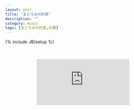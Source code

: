 ```yaml
---
layout: post
title: "まどろみの約束"
description: ""
category: music
tags: [まどろみの約束,氷菓]
---
```

{% include JB/setup %}
<div align="center">
<br />
<br />
<iframe frameborder="0" src="http://music.163.com/outchain/player?type=2&id=27552690&auto=0&height=66"></iframe>
<br />
</div>